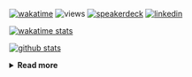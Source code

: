 [![wakatime](https://wakatime.com/badge/user/ddf27f94-292a-4343-b7eb-1143a4c6cf87.svg)](https://wakatime.com/@ddf27f94-292a-4343-b7eb-1143a4c6cf87)
![views](https://komarev.com/ghpvc/?username=chck&color=blueviolet)
[![speakerdeck](https://img.shields.io/badge/Speaker_Deck-chck-8a2be2?style=flat-square&logo=speaker-deck)](https://speakerdeck.com/chck)
[![linkedin](https://img.shields.io/badge/LinkedIn-chck-8a2be2?style=flat-square&logo=linkedin)](https://www.linkedin.com/in/chck/)

[![wakatime stats](https://github-readme-stats-nine-umber-51.vercel.app/api/wakatime?username=chck&layout=compact&count_private=true&hide_title=true&hide=Other&theme=buefy&langs_count=14)](https://wakatime.com/@chck?rank=me)

[![github stats](https://github-readme-stats-nine-umber-51.vercel.app/api?username=chck&count_private=true&show_icons=true&hide_title=true&theme=buefy)](https://github.com/anuraghazra/github-readme-stats)

<details>
  <summary><b>Read more</b></summary>
  <br>

  <!--START_SECTION:waka-->
**🐱 My GitHub Data** 

> 📦 135.7 kB Used in GitHub's Storage 
 > 
> 🏆 789 Contributions in the Year 2025
 > 
> 💼 Opted to Hire
 > 
> 📜 133 Public Repositories 
 > 
> 🔑 24 Private Repositories 
 > 
**I'm a Night 🦉** 

```text
🌞 Morning                1716 commits        █████░░░░░░░░░░░░░░░░░░░░   19.14 % 
🌆 Daytime                2661 commits        ███████░░░░░░░░░░░░░░░░░░   29.69 % 
🌃 Evening                2406 commits        ███████░░░░░░░░░░░░░░░░░░   26.84 % 
🌙 Night                  2181 commits        ██████░░░░░░░░░░░░░░░░░░░   24.33 % 
```
📅 **I'm Most Productive on Thursday** 

```text
Monday                   1508 commits        ████░░░░░░░░░░░░░░░░░░░░░   16.82 % 
Tuesday                  1555 commits        ████░░░░░░░░░░░░░░░░░░░░░   17.35 % 
Wednesday                1732 commits        █████░░░░░░░░░░░░░░░░░░░░   19.32 % 
Thursday                 1933 commits        █████░░░░░░░░░░░░░░░░░░░░   21.56 % 
Friday                   973 commits         ███░░░░░░░░░░░░░░░░░░░░░░   10.85 % 
Saturday                 533 commits         █░░░░░░░░░░░░░░░░░░░░░░░░   05.95 % 
Sunday                   730 commits         ██░░░░░░░░░░░░░░░░░░░░░░░   08.14 % 
```


📊 **This Week I Spent My Time On** 

```text
💬 Programming Languages: 
Other                    20 hrs 7 mins       ██████████████████░░░░░░░   71.54 % 
Python                   4 hrs 23 mins       ████░░░░░░░░░░░░░░░░░░░░░   15.58 % 
Terraform                1 hr 4 mins         █░░░░░░░░░░░░░░░░░░░░░░░░   03.83 % 
Docker                   1 hr 4 mins         █░░░░░░░░░░░░░░░░░░░░░░░░   03.80 % 
Markdown                 41 mins             █░░░░░░░░░░░░░░░░░░░░░░░░   02.47 % 

🔥 Editors: 
Chrome                   23 hrs 45 mins      █████████████████████░░░░   84.42 % 
PyCharm                  3 hrs 42 mins       ███░░░░░░░░░░░░░░░░░░░░░░   13.17 % 
Obsidian                 36 mins             █░░░░░░░░░░░░░░░░░░░░░░░░   02.14 % 
Neovim                   4 mins              ░░░░░░░░░░░░░░░░░░░░░░░░░   00.26 % 
```

**I Mostly Code in Python** 

```text
Python                   47 repos            ████████░░░░░░░░░░░░░░░░░   33.57 % 
Jupyter Notebook         19 repos            ███░░░░░░░░░░░░░░░░░░░░░░   13.57 % 
Ruby                     11 repos            ██░░░░░░░░░░░░░░░░░░░░░░░   07.86 % 
HCL                      6 repos             █░░░░░░░░░░░░░░░░░░░░░░░░   04.29 % 
TypeScript               6 repos             █░░░░░░░░░░░░░░░░░░░░░░░░   04.29 % 
```



**Timeline**

![Lines of Code chart](https://raw.githubusercontent.com/chck/chck/main/assets/bar_graph.png)


 Last Updated on 2025-09-21 02:10 UTC
<!--END_SECTION:waka-->
</details>

